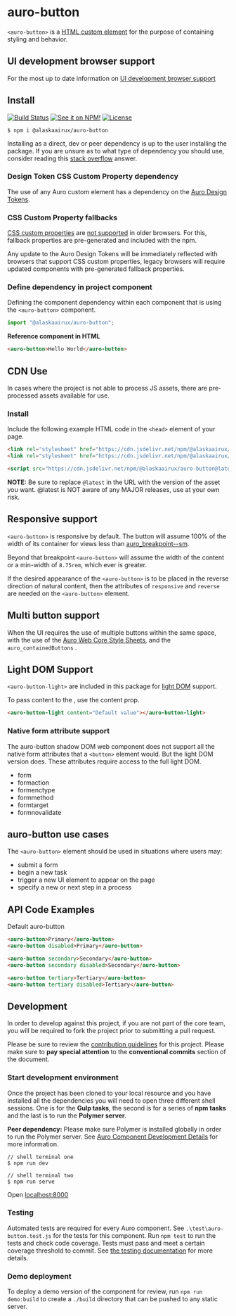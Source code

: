 # auro-button

`<auro-button>` is a [HTML custom element](https://developer.mozilla.org/en-US/docs/Web/Web_Components/Using_custom_elements) for the purpose of containing styling and behavior.

## UI development browser support

For the most up to date information on [UI development browser support](https://auro.alaskaair.com/support/browsersSupport)

## Install

[![Build Status](https://img.shields.io/github/actions/workflow/status/AlaskaAirlines/auro-button/testPublish.yml?style=for-the-badge)](https://github.com/AlaskaAirlines/auro-button/actions/workflows/testPublish.yml)
[![See it on NPM!](https://img.shields.io/npm/v/@alaskaairux/auro-button?style=for-the-badge&color=orange)](https://www.npmjs.com/package/@alaskaairux/auro-button)
[![License](https://img.shields.io/npm/l/@alaskaairux/auro-button?color=blue&style=for-the-badge)](https://www.apache.org/licenses/LICENSE-2.0)

```shell
$ npm i @alaskaairux/auro-button
```

Installing as a direct, dev or peer dependency is up to the user installing the package. If you are unsure as to what type of dependency you should use, consider reading this [stack overflow](https://stackoverflow.com/questions/18875674/whats-the-difference-between-dependencies-devdependencies-and-peerdependencies) answer.

### Design Token CSS Custom Property dependency

The use of any Auro custom element has a dependency on the [Auro Design Tokens](https://auro.alaskaair.com/getting-started/developers/design-tokens).

### CSS Custom Property fallbacks

[CSS custom properties](https://developer.mozilla.org/en-US/docs/Web/CSS/Using_CSS_custom_properties) are [not supported](https://auro.alaskaair.com/support/custom-properties) in older browsers. For this, fallback properties are pre-generated and included with the npm.

Any update to the Auro Design Tokens will be immediately reflected with browsers that support CSS custom properties, legacy browsers will require updated components with pre-generated fallback properties.

### Define dependency in project component

Defining the component dependency within each component that is using the `<auro-button>` component.

```javascript
import "@alaskaairux/auro-button";
```

**Reference component in HTML**

```html
<auro-button>Hello World</auro-button>
```

## CDN Use

In cases where the project is not able to process JS assets, there are pre-processed assets available for use.

### Install

Include the following example HTML code in the `<head>` element of your page.

```html
<link rel="stylesheet" href="https://cdn.jsdelivr.net/npm/@alaskaairux/design-tokens@latest/dist/tokens/CSSCustomProperties.css" />
<link rel="stylesheet" href="https://cdn.jsdelivr.net/npm/@alaskaairux/webcorestylesheets@latest/dist/bundled/essentials.css" />

<script src="https://cdn.jsdelivr.net/npm/@alaskaairux/auro-button@latest/dist/auro-button__bundled.js" type="module"></script>
```

**NOTE:** Be sure to replace `@latest` in the URL with the version of the asset you want. @latest is NOT aware of any MAJOR releases, use at your own risk.

## Responsive support

`<auro-button>` is responsive by default. The button will assume 100% of the width of its container for views less than [auro_breakpoint--sm](https://alaskaairlines.github.io/WebCoreStyleSheets/#responsive-mixin-auro_breakpoint--sm).

Beyond that breakpoint `<auro-button>` will assume the width of the content or a min-width of `8.75rem`, which ever is greater.

If the desired appearance of the `<auro-button>` is to be placed in the reverse direction of natural content, then the attributes of `responsive` and `reverse` are needed on the `<auro-button>` element.

## Multi button support

When the UI requires the use of multiple buttons within the same space, with the use of the [Auro Web Core Style Sheets](https://alaskaairlines.github.io/WebCoreStyleSheets/#utility-auro-css-#{$scope}.auro_containedButtons), and the `auro_containedButtons` .

## Light DOM Support
`<auro-button-light>` are included in this package for [light DOM](https://developers.google.com/web/fundamentals/web-components/shadowdom#lightdom) support.

To pass content to the <auro-button-light>, use the content prop.

```html
<auro-button-light content="Default value"></auro-button-light>
```

### Native form attribute support

The auro-button shadow DOM web component does not support all the native form attributes that a `<button>` element would. But the light DOM version does. These attributes require access to the full light DOM.

* form
* formaction
* formenctype
* formmethod
* formtarget
* formnovalidate

## auro-button use cases

The `<auro-button>` element should be used in situations where users may:

* submit a form
* begin a new task
* trigger a new UI element to appear on the page
* specify a new or next step in a process

## API Code Examples

Default auro-button

```html
<auro-button>Primary</auro-button>
<auro-button disabled>Primary</auro-button>
```

```html
<auro-button secondary>Secondary</auro-button>
<auro-button secondary disabled>Secondary</auro-button>
```

```html
<auro-button tertiary>Tertiary</auro-button>
<auro-button tertiary disabled>Tertiary</auro-button>
```

## Development

In order to develop against this project, if you are not part of the core team, you will be required to fork the project prior to submitting a pull request.

Please be sure to review the [contribution guidelines](https://auro.alaskaair.com/getting-started/developers/contributing) for this project. Please make sure to **pay special attention** to the **conventional commits** section of the document.

### Start development environment

Once the project has been cloned to your local resource and you have installed all the dependencies you will need to open three different shell sessions. One is for the **Gulp tasks**, the second is for a series of **npm tasks** and the last is to run the **Polymer server**.

**Peer dependency:** Please make sure Polymer is installed globally in order to run the Polymer server. See [Auro Component Development Details](https://github.com/AlaskaAirlines/auro_docs/blob/master/src/TECH_DETAILS.md) for more information.

```shell
// shell terminal one
$ npm run dev

// shell terminal two
$ npm run serve
```

Open [localhost:8000](http://localhost:8000/)

### Testing
Automated tests are required for every Auro component. See `.\test\auro-button.test.js` for the tests for this component. Run `npm test` to run the tests and check code coverage. Tests must pass and meet a certain coverage threshold to commit. See [the testing documentation](https://auro.alaskaair.com/support/tests) for more details.

### Demo deployment

To deploy a demo version of the component for review, run `npm run demo:build` to create a `./build` directory that can be pushed to any static server.
